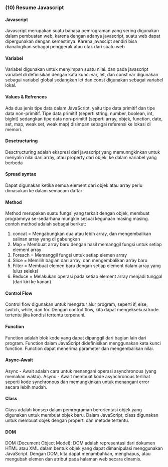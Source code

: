 ### (10) Resume Javascript 
#### Javascript
Javascript merupakan suatu bahasa pemrograman yang sering digunakan dalam pembuatan web, karena dengan adanya javascript, suatu web dapat dipergunakan dengan semestinya. Karena javascipt sendiri bisa dianalogikan sebagai penggerak atau otak dari suatu web

#### Variabel
Variabel digunakan untuk menyimpan suatu nilai. dan pada javascript variabel di definisikan dengan kata kunci var, let, dan const
var digunakan sebagai variabel global sedangkan let dan const digunakan sebagai variabel lokal.

#### Values & Refrences 
Ada dua jenis tipe data dalam JavaScript, yaitu tipe data primitif dan tipe data non-primitif. Tipe data primitif (seperti string, number, boolean, int, bigInt) sedangkan tipe data non-primitif (seperti array, objek, function, date, set, map, weak set, weak map) disimpan sebagai referensi ke lokasi di memori.

#### Desctructuring
Desctructuring adalah ekspresi dari javascript yang memunngkinkan untuk menyalin nilai dari array, atau property dari objek, ke dalam variabel yang berbeda

#### Spread syntax
Dapat digunakan ketika semua element dari objek atau array perlu dimasukan ke dalam semacam daftar

#### Method
Method merupakan suatu fungsi yang terkait dengan objek, membuat programnya se-sedarhana mungkin sesuai kegunaan masing masing. contoh method adalah sebagai berikut:

1. concat = Mengabungkan dua atau lebih array, dan mengembalikan salinan array yang di gabungkan
2. Map = Membuat array baru dengan hasil memanggil fungsi untuk setiap element array
3. Foreach = Memanggil fungsi untuk setiap elemen array
4. Slice = Memilih bagian dari array, dan mengembalikan array baru
5. Filter = Membuat elemen baru dengan setiap element dalam array yang lulus seleksi
6. Reduce = Melakukan operasi pada setiap element array menjadi tunggal (dari kiri ke kanan)

#### Control Flow
Control flow digunakan untuk mengatur alur program, seperti if, else, switch, while, dan for. Dengan control flow, kita dapat mengeksekusi kode tertentu jika kondisi tertentu terpenuhi.

#### Function
Function adalah blok kode yang dapat dipanggil dari bagian lain dari program. Function dalam JavaScript didefinisikan menggunakan kata kunci function. Function dapat menerima parameter dan mengembalikan nilai.

#### Async-Await
Async - Await adalah cara untuk menangani operasi asynchronous (yang memakan waktu). Async - Await membuat kode asynchronous terlihat seperti kode synchronous dan memungkinkan untuk menangani error secara lebih mudah.

#### Class
Class adalah konsep dalam pemrograman berorientasi objek yang digunakan untuk membuat objek baru. Dalam JavaScript, class digunakan untuk membuat objek dengan properti dan metode tertentu.

#### DOM
DOM (Document Object Model): DOM adalah representasi dari dokumen HTML atau XML dalam bentuk objek yang dapat dimanipulasi menggunakan JavaScript. Dengan DOM, kita dapat menambahkan, menghapus, atau mengubah elemen dan atribut pada halaman web secara dinamis.
